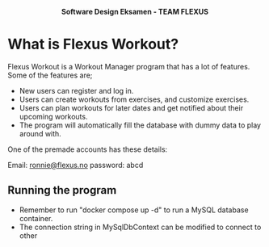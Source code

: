 
<p align="center">
  <strong>Software Design Eksamen - TEAM FLEXUS</strong>
</p>

# What is Flexus Workout?
Flexus Workout is a Workout Manager program that has a lot of features. Some of the features are;
- New users can register and log in.
- Users can create workouts from exercises, and customize exercises.
- Users can plan workouts for later dates and get notified about their upcoming workouts.
- The program will automatically fill the database with dummy data to play around with.



One of the premade accounts has these details:

Email: ronnie@flexus.no password: abcd


## Running the program
- Remember to run "docker compose up -d" to run a MySQL database container.
- The connection string in MySqlDbContext can be modified to connect to other 
